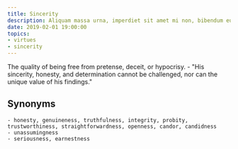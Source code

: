 ```yaml
---
title: Sincerity
description: Aliquam massa urna, imperdiet sit amet mi non, bibendum euismod est.
date: 2019-02-01 19:00:00
topics: 
- virtues
- sincerity
---
```


The quality of being free from pretense, deceit, or hypocrisy.
	- "His sincerity, honesty, and determination cannot be challenged, nor can the unique value of his findings."

## Synonyms
	- honesty, genuineness, truthfulness, integrity, probity, trustworthiness, straightforwardness, openness, candor, candidness
	- unassumingness
	- seriousness, earnestness

